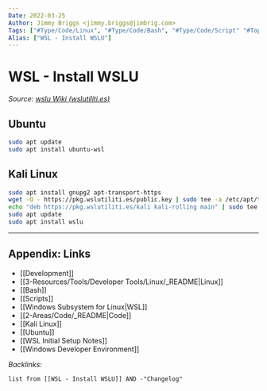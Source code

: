 ```yaml
---
Date: 2022-03-25
Author: Jimmy Briggs <jimmy.briggs@jimbrig.com>
Tags: ["#Type/Code/Linux", "#Type/Code/Bash", "#Type/Code/Script" "#Topic/Dev/Linux", "#Topic/Dev/WSL"]
Alias: ["WSL - Install WSLU"]
---
```


# WSL - Install WSLU

*Source: [wslu Wiki (wslutiliti.es)](https://wslutiliti.es/wslu/install.html)*

## Ubuntu

```bash
sudo apt update
sudo apt install ubuntu-wsl
```

## Kali Linux

```bash
sudo apt install gnupg2 apt-transport-https
wget -O - https://pkg.wslutiliti.es/public.key | sudo tee -a /etc/apt/trusted.gpg.d/wslu.asc
echo "deb https://pkg.wslutiliti.es/kali kali-rolling main" | sudo tee -a /etc/apt/sources.list
sudo apt update
sudo apt install wslu
```

***

## Appendix: Links

- [[Development]]
- [[3-Resources/Tools/Developer Tools/Linux/_README|Linux]]
- [[Bash]]
- [[Scripts]]
- [[Windows Subsystem for Linux|WSL]]
- [[2-Areas/Code/_README|Code]]
- [[Kali Linux]]
- [[Ubuntu]]
- [[WSL Initial Setup Notes]]
- [[Windows Developer Environment]]

*Backlinks:*

```dataview
list from [[WSL - Install WSLU]] AND -"Changelog"
```